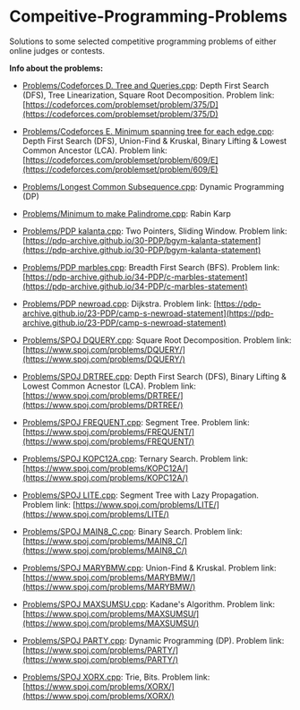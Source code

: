 # Compeitive-Programming-Problems
Solutions to some selected competitive programming problems of either online judges or contests.

**Info about the problems:**

- [Problems/Codeforces D. Tree and Queries.cpp](Codeforces%20D.%20Tree%20and%20Queries.cpp): Depth First Search (DFS), Tree Linearization, Square Root Decomposition. Problem link: [https://codeforces.com/problemset/problem/375/D](https://codeforces.com/problemset/problem/375/D)

- [Problems/Codeforces E. Minimum spanning tree for each edge.cpp](Codeforces%20E.%20Minimum%20spanning%20tree%20for%20each%20edge.cpp): Depth First Search (DFS), Union-Find & Kruskal, Binary Lifting & Lowest Common Ancestor (LCA). Problem link: [https://codeforces.com/problemset/problem/609/E](https://codeforces.com/problemset/problem/609/E)

- [Problems/Longest Common Subsequence.cpp](Longest%20Common%20Subsequence.cpp): Dynamic Programming (DP)

- [Problems/Minimum to make Palindrome.cpp](Minimum%20to%20make%20Palindrome.cpp): Rabin Karp

- [Problems/PDP kalanta.cpp](PDP%20kalanta.cpp): Two Pointers, Sliding Window. Problem link: [https://pdp-archive.github.io/30-PDP/bgym-kalanta-statement](https://pdp-archive.github.io/30-PDP/bgym-kalanta-statement)

- [Problems/PDP marbles.cpp](PDP%20marbles.cpp): Breadth First Search (BFS). Problem link: [https://pdp-archive.github.io/34-PDP/c-marbles-statement](https://pdp-archive.github.io/34-PDP/c-marbles-statement)

- [Problems/PDP newroad.cpp](PDP%20newroad.cpp): Dijkstra. Problem link: [https://pdp-archive.github.io/23-PDP/camp-s-newroad-statement](https://pdp-archive.github.io/23-PDP/camp-s-newroad-statement)

- [Problems/SPOJ DQUERY.cpp](SPOJ%20DQUERY.cpp): Square Root Decomposition. Problem link: [https://www.spoj.com/problems/DQUERY/](https://www.spoj.com/problems/DQUERY/)

- [Problems/SPOJ DRTREE.cpp](SPOJ%20DRTREE.cpp): Depth First Search (DFS), Binary Lifting & Lowest Common Acnestor (LCA). Problem link: [https://www.spoj.com/problems/DRTREE/](https://www.spoj.com/problems/DRTREE/)

- [Problems/SPOJ FREQUENT.cpp](SPOJ%20FREQUENT.cpp): Segment Tree. Problem link: [https://www.spoj.com/problems/FREQUENT/](https://www.spoj.com/problems/FREQUENT/)

- [Problems/SPOJ KOPC12A.cpp](SPOJ%20KOPC12A.cpp): Ternary Search. Problem link: [https://www.spoj.com/problems/KOPC12A/](https://www.spoj.com/problems/KOPC12A/)

- [Problems/SPOJ LITE.cpp](SPOJ%20LITE.cpp): Segment Tree with Lazy Propagation. Problem link: [https://www.spoj.com/problems/LITE/](https://www.spoj.com/problems/LITE/)

- [Problems/SPOJ MAIN8_C.cpp](SPOJ%20MAIN8_C.cpp): Binary Search. Problem link: [https://www.spoj.com/problems/MAIN8_C/](https://www.spoj.com/problems/MAIN8_C/)

- [Problems/SPOJ MARYBMW.cpp](SPOJ%20MARYBMW.cpp): Union-Find & Kruskal. Problem link: [https://www.spoj.com/problems/MARYBMW/](https://www.spoj.com/problems/MARYBMW/)

- [Problems/SPOJ MAXSUMSU.cpp](SPOJ%20MAXSUMSU.cpp): Kadane's Algorithm. Problem link: [https://www.spoj.com/problems/MAXSUMSU/](https://www.spoj.com/problems/MAXSUMSU/)

- [Problems/SPOJ PARTY.cpp](SPOJ%20PARTY.cpp): Dynamic Programming (DP). Problem link: [https://www.spoj.com/problems/PARTY/](https://www.spoj.com/problems/PARTY/)

- [Problems/SPOJ XORX.cpp](SPOJ%20XORX.cpp): Trie, Bits. Problem link: [https://www.spoj.com/problems/XORX/](https://www.spoj.com/problems/XORX/)